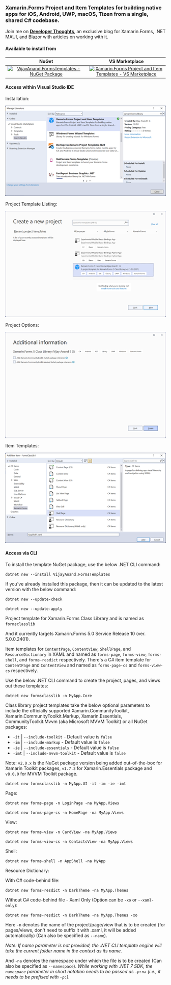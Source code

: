 ### Xamarin.Forms Project and Item Templates for building native apps for iOS, Android, UWP, macOS, Tizen from a single, shared C# codebase.

Join me on [**Developer Thoughts**](https://egvijayanand.in/), an exclusive blog for Xamarin.Forms, .NET MAUI, and Blazor with articles on working with it.

#### Available to install from

|NuGet|VS Marketplace|
|:---:|:---:|
|[![VijayAnand.FormsTemplates - NuGet Package](https://badgen.net/nuget/v/VijayAnand.FormsTemplates/)](https://www.nuget.org/packages/VijayAnand.FormsTemplates/)|[![Xamarin.Forms Project and Item Templates - VS Marketplace](https://badgen.net/vs-marketplace/v/egvijayanand.xamarin-forms-templates)](https://marketplace.visualstudio.com/items?itemName=egvijayanand.xamarin-forms-templates)|

#### Access within Visual Studio IDE

Installation:

![Install from VS Marketplace](images/xamarin-forms-vs-extension.png)

Project Template Listing:

![Xamarin.Forms Class Library Project Template](images/xamarin-forms-class-library.png)

Project Options:

![Xamarin.Forms Class Library - Project Options](images/xamarin-forms-class-library-options.png)

Item Templates:

![Xamarin.Forms - Item Templates](images/xamarin-forms-item-templates.png)

#### Access via CLI

To install the template NuGet package, use the below .NET CLI command:

```shell
dotnet new --install VijayAnand.FormsTemplates
```

If you've already installed this package, then it can be updated to the latest version with the below command:

```shell
dotnet new --update-check
```
```shell
dotnet new --update-apply
```
Project template for Xamarin.Forms Class Library and is named as `formsclasslib`

And it currently targets Xamarin.Forms 5.0 Service Release 10 (ver. 5.0.0.2401).

Item templates for `ContentPage`, `ContentView`, `ShellPage`, and `ResourceDictionary` in XAML and named as `forms-page`, `forms-view`, `forms-shell`, and `forms-resdict` respectively. There's a C# item template for `ContentPage` and `ContentView` and named as `forms-page-cs` and `forms-view-cs` respectively.

Use the below .NET CLI command to create the project, pages, and views out these templates:

```shell
dotnet new formsclasslib -n MyApp.Core
```

Class library project templates take the below optional parameters to include the officially supported Xamarin.CommunityToolkit, Xamarin.CommunityToolkit.Markup, Xamarin.Essentials, CommunityToolkit.Mvvm (aka Microsoft MVVM Toolkit) or all NuGet packages:

* `-it` | `--include-toolkit` - Default value is `false`
* `-im` | `--include-markup` - Default value is `false`
* `-ie` | `--include-essentials` - Default value is `false`
* `-imt` | `--include-mvvm-toolkit` - Default value is `false`

Note: `v2.0.x` is the NuGet package version being added out-of-the-box for Xamarin Toolkit packages, `v1.7.3` for Xamarin.Essentials package and `v8.0.0` for MVVM Toolkit package.

```shell
dotnet new formsclasslib -n MyApp.UI -it -im -ie -imt
```

Page:
```shell
dotnet new forms-page -n LoginPage -na MyApp.Views
```
```shell
dotnet new forms-page-cs -n HomePage -na MyApp.Views
```

View:
```shell
dotnet new forms-view -n CardView -na MyApp.Views
```
```shell
dotnet new forms-view-cs -n ContactsView -na MyApp.Views
```

Shell:
```shell
dotnet new forms-shell -n AppShell -na MyApp
```

Resource Dictionary:

With C# code-behind file:
```shell
dotnet new forms-resdict -n DarkTheme -na MyApp.Themes
```

Without C# code-behind file - Xaml Only (Option can be `-xo` or `--xaml-only`):
```shell
dotnet new forms-resdict -n DarkTheme -na MyApp.Themes -xo
```

Here `-n` denotes the name of the project/page/view that is to be created (for pages/views, don't need to suffix it with .xaml, it will be added automatically) (Can also be specified as `--name`). 

*Note: If name parameter is not provided, the .NET CLI template engine will take the current folder name in the context as its name.*

And `-na` denotes the namespace under which the file is to be created (Can also be specified as `--namespace`). _While working with .NET 7 SDK, the `namespace` parameter in short notation needs to be passed as `-p:na` (i.e., it needs to be prefixed with `-p:`)._
